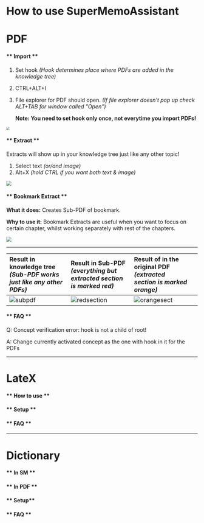 # How to use SuperMemoAssistant

# **PDF**



<!-- tabs:start -->

#### ** Import **

1. Set hook *(Hook determines place where PDFs are added in the knowledge tree)*

2. CTRL+ALT+I

3. File explorer for PDF should open. *(If file explorer doesn't pop up check ALT+TAB for window called "Open")*

   **Note: You need to set hook only once, not everytime you import PDFs!**

<img src="https://raw.githubusercontent.com/supermemo/SuperMemoAssistant.Documentation/master/resources/SuperMemoAssistant.Plugins.PDF/import.png" style="zoom: 50%;" />



#### ** Extract **

Extracts will show up in your knowledge tree just like any other topic!

1. Select text *(or/and image)*
2. Alt+X *(hold CTRL if you want both text & image)*

<img src="https://github.com/supermemo/SuperMemoAssistant.Documentation/blob/master/resources/SuperMemoAssistant.Plugins.PDF/textimage.gif?raw=true" style="zoom:80%;" />



#### ** Bookmark Extract **

**What it does:** Creates Sub-PDF of bookmark.

**Why to use it:** Bookmark Extracts are useful when you want to focus on certain chapter, whilst working separately with rest of the chapters.

<img src="https://github.com/supermemo/SuperMemoAssistant.Documentation/blob/master/resources/SuperMemoAssistant.Plugins.PDF/pdfextract.gif?raw=true" style="zoom: 80%;" />

------



| Result in knowledge tree *(Sub-PDF works just like any other PDFs)* | Result in Sub-PDF *(everything but extracted section is marked red)* | Result of in the original PDF *(extracted section is marked orange)* |      |
| :----------------------------------------------------------- | :----------------------------------------------------------- | :----------------------------------------------------------- | ---- |
| <img src="https://github.com/supermemo/SuperMemoAssistant.Documentation/blob/master/resources/SuperMemoAssistant.Plugins.PDF/subpdf.png?raw=true" alt="subpdf"  /> | ![redsection](https://github.com/supermemo/SuperMemoAssistant.Documentation/blob/master/resources/SuperMemoAssistant.Plugins.PDF/redsection.png?raw=true) | ![orangesect](https://github.com/supermemo/SuperMemoAssistant.Documentation/blob/master/resources/SuperMemoAssistant.Plugins.PDF/orangesect.png?raw=true) |      |

#### ** FAQ **

Q: Concept verification error: hook is not a child of root!

A: Change currently activated concept as the one with hook in it for the PDFs

<!-- tabs:end -->

------

# LateX

<!-- tabs:start -->

#### ** How to use **

#### ** Setup **

#### ** FAQ **

<!-- tabs:end -->

------

# Dictionary

<!-- tabs:start -->

#### ** In SM **

#### ** In PDF **

#### ** Setup**

#### ** FAQ **

<!-- tabs:end -->



